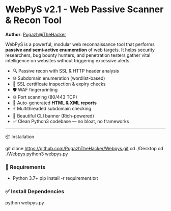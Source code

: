 # WebPyS v2.1 - Web Passive Scanner & Recon Tool

**Author**: [Pugazh@TheHacker](https://github.com/pugazh2006)

WebPyS is a powerful, modular web reconnaissance tool that performs **passive and semi-active enumeration** of web targets. It helps security researchers, bug bounty hunters, and penetration testers gather vital intelligence on websites without triggering excessive alerts.

- 🔍 Passive recon with SSL & HTTP header analysis
- 🌐 Subdomain enumeration (wordlist-based)
- 🔐 SSL certificate inspection & expiry checks
- 🛡️ WAF fingerprinting
- 🌐 Port scanning (80/443 TCP)
- 📄 Auto-generated **HTML & XML reports**
- ⚡ Multithreaded subdomain checking
- 🎨 Beautiful CLI banner (Rich-powered)
- ✅ Clean Python3 codebase — no bloat, no frameworks

---
 📦 Installation

   git clone  https://github.com/PugazhTheHacker/Webpys.git
   cd ./Desktop
   cd ./Webpys
   python3 webpys.py

### 🔧 Requirements

- Python 3.7+
 pip install -r requirement.txt

### ✅ Install Dependencies
python webpys.py 

